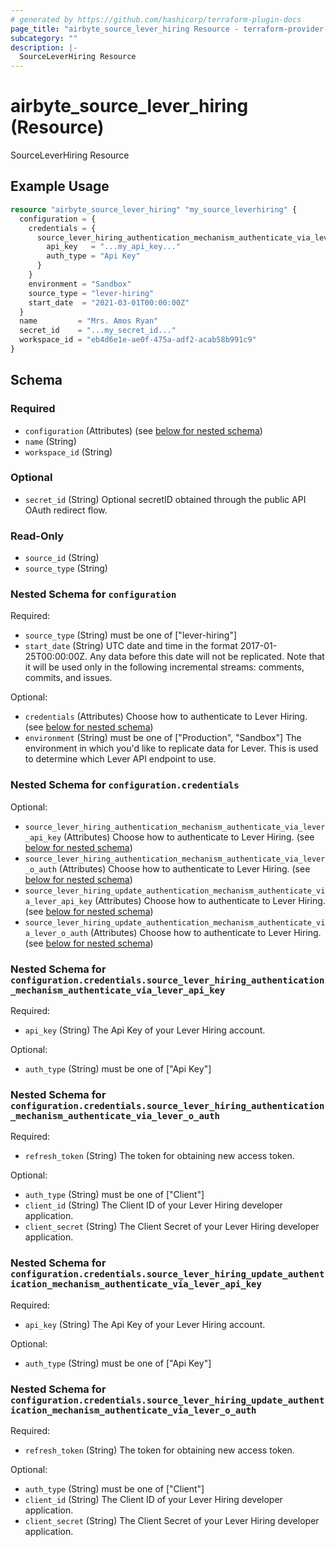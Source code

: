 ```yaml
---
# generated by https://github.com/hashicorp/terraform-plugin-docs
page_title: "airbyte_source_lever_hiring Resource - terraform-provider-airbyte"
subcategory: ""
description: |-
  SourceLeverHiring Resource
---
```


# airbyte_source_lever_hiring (Resource)

SourceLeverHiring Resource

## Example Usage

```terraform
resource "airbyte_source_lever_hiring" "my_source_leverhiring" {
  configuration = {
    credentials = {
      source_lever_hiring_authentication_mechanism_authenticate_via_lever_api_key_ = {
        api_key   = "...my_api_key..."
        auth_type = "Api Key"
      }
    }
    environment = "Sandbox"
    source_type = "lever-hiring"
    start_date  = "2021-03-01T00:00:00Z"
  }
  name         = "Mrs. Amos Ryan"
  secret_id    = "...my_secret_id..."
  workspace_id = "eb4d6e1e-ae0f-475a-adf2-acab58b991c9"
}
```

<!-- schema generated by tfplugindocs -->
## Schema

### Required

- `configuration` (Attributes) (see [below for nested schema](#nestedatt--configuration))
- `name` (String)
- `workspace_id` (String)

### Optional

- `secret_id` (String) Optional secretID obtained through the public API OAuth redirect flow.

### Read-Only

- `source_id` (String)
- `source_type` (String)

<a id="nestedatt--configuration"></a>
### Nested Schema for `configuration`

Required:

- `source_type` (String) must be one of ["lever-hiring"]
- `start_date` (String) UTC date and time in the format 2017-01-25T00:00:00Z. Any data before this date will not be replicated. Note that it will be used only in the following incremental streams: comments, commits, and issues.

Optional:

- `credentials` (Attributes) Choose how to authenticate to Lever Hiring. (see [below for nested schema](#nestedatt--configuration--credentials))
- `environment` (String) must be one of ["Production", "Sandbox"]
The environment in which you'd like to replicate data for Lever. This is used to determine which Lever API endpoint to use.

<a id="nestedatt--configuration--credentials"></a>
### Nested Schema for `configuration.credentials`

Optional:

- `source_lever_hiring_authentication_mechanism_authenticate_via_lever_api_key` (Attributes) Choose how to authenticate to Lever Hiring. (see [below for nested schema](#nestedatt--configuration--credentials--source_lever_hiring_authentication_mechanism_authenticate_via_lever_api_key))
- `source_lever_hiring_authentication_mechanism_authenticate_via_lever_o_auth` (Attributes) Choose how to authenticate to Lever Hiring. (see [below for nested schema](#nestedatt--configuration--credentials--source_lever_hiring_authentication_mechanism_authenticate_via_lever_o_auth))
- `source_lever_hiring_update_authentication_mechanism_authenticate_via_lever_api_key` (Attributes) Choose how to authenticate to Lever Hiring. (see [below for nested schema](#nestedatt--configuration--credentials--source_lever_hiring_update_authentication_mechanism_authenticate_via_lever_api_key))
- `source_lever_hiring_update_authentication_mechanism_authenticate_via_lever_o_auth` (Attributes) Choose how to authenticate to Lever Hiring. (see [below for nested schema](#nestedatt--configuration--credentials--source_lever_hiring_update_authentication_mechanism_authenticate_via_lever_o_auth))

<a id="nestedatt--configuration--credentials--source_lever_hiring_authentication_mechanism_authenticate_via_lever_api_key"></a>
### Nested Schema for `configuration.credentials.source_lever_hiring_authentication_mechanism_authenticate_via_lever_api_key`

Required:

- `api_key` (String) The Api Key of your Lever Hiring account.

Optional:

- `auth_type` (String) must be one of ["Api Key"]


<a id="nestedatt--configuration--credentials--source_lever_hiring_authentication_mechanism_authenticate_via_lever_o_auth"></a>
### Nested Schema for `configuration.credentials.source_lever_hiring_authentication_mechanism_authenticate_via_lever_o_auth`

Required:

- `refresh_token` (String) The token for obtaining new access token.

Optional:

- `auth_type` (String) must be one of ["Client"]
- `client_id` (String) The Client ID of your Lever Hiring developer application.
- `client_secret` (String) The Client Secret of your Lever Hiring developer application.


<a id="nestedatt--configuration--credentials--source_lever_hiring_update_authentication_mechanism_authenticate_via_lever_api_key"></a>
### Nested Schema for `configuration.credentials.source_lever_hiring_update_authentication_mechanism_authenticate_via_lever_api_key`

Required:

- `api_key` (String) The Api Key of your Lever Hiring account.

Optional:

- `auth_type` (String) must be one of ["Api Key"]


<a id="nestedatt--configuration--credentials--source_lever_hiring_update_authentication_mechanism_authenticate_via_lever_o_auth"></a>
### Nested Schema for `configuration.credentials.source_lever_hiring_update_authentication_mechanism_authenticate_via_lever_o_auth`

Required:

- `refresh_token` (String) The token for obtaining new access token.

Optional:

- `auth_type` (String) must be one of ["Client"]
- `client_id` (String) The Client ID of your Lever Hiring developer application.
- `client_secret` (String) The Client Secret of your Lever Hiring developer application.


